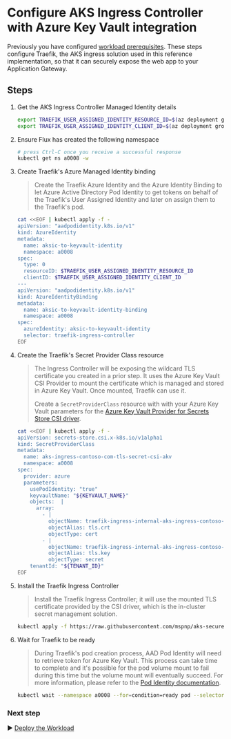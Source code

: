# Configure AKS Ingress Controller with Azure Key Vault integration

Previously you have configured [workload prerequisites](./07-workload-prerequisites). These steps configure Traefik, the AKS ingress solution used in this reference implementation, so that it can securely expose the web app to your Application Gateway.

## Steps

1. Get the AKS Ingress Controller Managed Identity details

   ```bash
   export TRAEFIK_USER_ASSIGNED_IDENTITY_RESOURCE_ID=$(az deployment group show --resource-group rg-bu0001a0008 -n cluster-stamp --query properties.outputs.aksIngressControllerUserManageIdentityResourceId.value -o tsv)
   export TRAEFIK_USER_ASSIGNED_IDENTITY_CLIENT_ID=$(az deployment group show --resource-group rg-bu0001a0008 -n cluster-stamp --query properties.outputs.aksIngressControllerUserManageIdentityClientId.value -o tsv)
   ```

1. Ensure Flux has created the following namespace

   ```bash
   # press Ctrl-C once you receive a successful response
   kubectl get ns a0008 -w
   ```

1. Create Traefik's Azure Managed Identity binding

   > Create the Traefik Azure Identity and the Azure Identity Binding to let Azure Active Directory Pod Identity to get tokens on behalf of the Traefik's User Assigned Identity and later on assign them to the Traefik's pod.

   ```bash
   cat <<EOF | kubectl apply -f -
   apiVersion: "aadpodidentity.k8s.io/v1"
   kind: AzureIdentity
   metadata:
     name: aksic-to-keyvault-identity
     namespace: a0008
   spec:
     type: 0
     resourceID: $TRAEFIK_USER_ASSIGNED_IDENTITY_RESOURCE_ID
     clientID: $TRAEFIK_USER_ASSIGNED_IDENTITY_CLIENT_ID
   ---
   apiVersion: "aadpodidentity.k8s.io/v1"
   kind: AzureIdentityBinding
   metadata:
     name: aksic-to-keyvault-identity-binding
     namespace: a0008
   spec:
     azureIdentity: aksic-to-keyvault-identity
     selector: traefik-ingress-controller
   EOF
   ```

1. Create the Traefik's Secret Provider Class resource

   > The Ingress Controller will be exposing the wildcard TLS certificate you created in a prior step. It uses the Azure Key Vault CSI Provider to mount the certificate which is managed and stored in Azure Key Vault. Once mounted, Traefik can use it.
   >
   > Create a `SecretProviderClass` resource with with your Azure Key Vault parameters for the [Azure Key Vault Provider for Secrets Store CSI driver](https://github.com/Azure/secrets-store-csi-driver-provider-azure).

   ```bash
   cat <<EOF | kubectl apply -f -
   apiVersion: secrets-store.csi.x-k8s.io/v1alpha1
   kind: SecretProviderClass
   metadata:
     name: aks-ingress-contoso-com-tls-secret-csi-akv
     namespace: a0008
   spec:
     provider: azure
     parameters:
       usePodIdentity: "true"
       keyvaultName: "${KEYVAULT_NAME}"
       objects:  |
         array:
           - |
             objectName: traefik-ingress-internal-aks-ingress-contoso-com-tls
             objectAlias: tls.crt
             objectType: cert
           - |
             objectName: traefik-ingress-internal-aks-ingress-contoso-com-tls
             objectAlias: tls.key
             objectType: secret
       tenantId: "${TENANT_ID}"
   EOF
   ```

1. Install the Traefik Ingress Controller

   > Install the Traefik Ingress Controller; it will use the mounted TLS certificate provided by the CSI driver, which is the in-cluster secret management solution.

   ```bash
   kubectl apply -f https://raw.githubusercontent.com/mspnp/aks-secure-baseline/main/workload/traefik.yaml
   ```

1. Wait for Traefik to be ready

   > During Traefik's pod creation process, AAD Pod Identity will need to retrieve token for Azure Key Vault. This process can take time to complete and it's possible for the pod volume mount to fail during this time but the volume mount will eventually succeed. For more information, please refer to the [Pod Identity documentation](https://github.com/Azure/secrets-store-csi-driver-provider-azure/blob/master/docs/pod-identity-mode.md).

   ```bash
   kubectl wait --namespace a0008 --for=condition=ready pod --selector=app.kubernetes.io/name=traefik-ingress-ilb --timeout=90s
   ```

### Next step

:arrow_forward: [Deploy the Workload](./09-workload.md)
